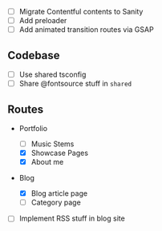 - [ ] Migrate Contentful contents to Sanity
- [ ] Add preloader
- [ ] Add animated transition routes via GSAP

## Codebase

- [ ] Use shared tsconfig
- [ ] Share @fontsource stuff in `shared`

## Routes

- Portfolio
  - [ ] Music Stems
  - [x] Showcase Pages
  - [x] About me
- Blog

  - [x] Blog article page
  - [ ] Category page

- [ ] Implement RSS stuff in blog site
